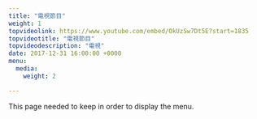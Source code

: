 ```yaml
---
title: "電視節目"
weight: 1
topvideolink: https://www.youtube.com/embed/OkUzSw7Dt5E?start=1835
topvideotitle: "電視節目"
topvideodescription: "電視"
date: 2017-12-31 16:00:00 +0000
menu:
  media:
    weight: 2

---
```

This page needed to keep in order to display the menu.